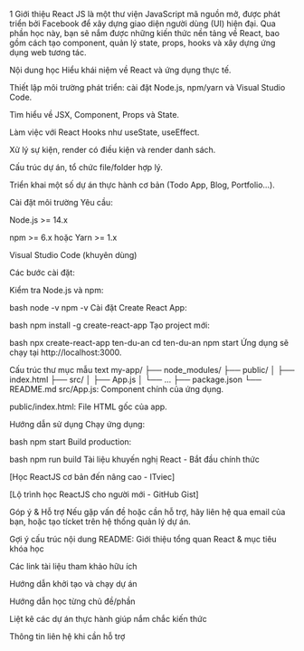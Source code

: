 1
Giới thiệu
React JS là một thư viện JavaScript mã nguồn mở, được phát triển bởi Facebook để xây dựng giao diện người dùng (UI) hiện đại. Qua phần học này, bạn sẽ nắm được những kiến thức nền tảng về React, bao gồm cách tạo component, quản lý state, props, hooks và xây dựng ứng dụng web tương tác.

Nội dung học
Hiểu khái niệm về React và ứng dụng thực tế.

Thiết lập môi trường phát triển: cài đặt Node.js, npm/yarn và Visual Studio Code.

Tìm hiểu về JSX, Component, Props và State.

Làm việc với React Hooks như useState, useEffect.

Xử lý sự kiện, render có điều kiện và render danh sách.

Cấu trúc dự án, tổ chức file/folder hợp lý.

Triển khai một số dự án thực hành cơ bản (Todo App, Blog, Portfolio…).

Cài đặt môi trường
Yêu cầu:

Node.js >= 14.x

npm >= 6.x hoặc Yarn >= 1.x

Visual Studio Code (khuyên dùng)

Các bước cài đặt:

Kiểm tra Node.js và npm:

bash
node -v
npm -v
Cài đặt Create React App:

bash
npm install -g create-react-app
Tạo project mới:

bash
npx create-react-app ten-du-an
cd ten-du-an
npm start
Ứng dụng sẽ chạy tại http://localhost:3000.

Cấu trúc thư mục mẫu
text
my-app/
├── node_modules/
├── public/
│ ├── index.html
├── src/
│ ├── App.js
│ └── ...
├── package.json
└── README.md
src/App.js: Component chính của ứng dụng.

public/index.html: File HTML gốc của app.

Hướng dẫn sử dụng
Chạy ứng dụng:

bash
npm start
Build production:

bash
npm run build
Tài liệu khuyến nghị
React - Bắt đầu chính thức

[Học ReactJS cơ bản đến nâng cao - ITviec]

[Lộ trình học ReactJS cho người mới - GitHub Gist]

Góp ý & Hỗ trợ
Nếu gặp vấn đề hoặc cần hỗ trợ, hãy liên hệ qua email của bạn, hoặc tạo tícket trên hệ thống quản lý dự án.

Gợi ý cấu trúc nội dung README:
Giới thiệu tổng quan React & mục tiêu khóa học

Các link tài liệu tham khảo hữu ích

Hướng dẫn khởi tạo và chạy dự án

Hướng dẫn học từng chủ đề/phần

Liệt kê các dự án thực hành giúp nắm chắc kiến thức

Thông tin liên hệ khi cần hỗ trợ

